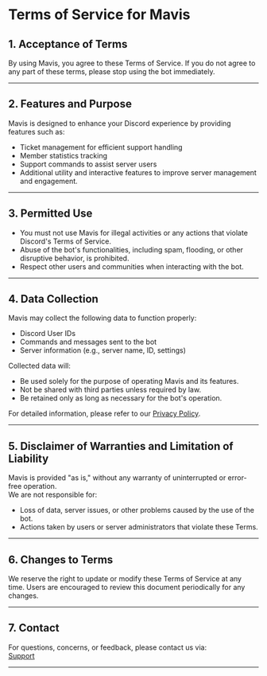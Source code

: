 <link rel="stylesheet" type="text/css" href="styles.css">

# Terms of Service for Mavis

## **1. Acceptance of Terms**
By using Mavis, you agree to these Terms of Service. If you do not agree to any part of these terms, please stop using the bot immediately.

---

## **2. Features and Purpose**
Mavis is designed to enhance your Discord experience by providing features such as:
- Ticket management for efficient support handling
- Member statistics tracking
- Support commands to assist server users
- Additional utility and interactive features to improve server management and engagement.

---

## **3. Permitted Use**
- You must not use Mavis for illegal activities or any actions that violate Discord's Terms of Service.
- Abuse of the bot's functionalities, including spam, flooding, or other disruptive behavior, is prohibited.
- Respect other users and communities when interacting with the bot.

---

## **4. Data Collection**
Mavis may collect the following data to function properly:
- Discord User IDs
- Commands and messages sent to the bot
- Server information (e.g., server name, ID, settings)

Collected data will:
- Be used solely for the purpose of operating Mavis and its features.
- Not be shared with third parties unless required by law.
- Be retained only as long as necessary for the bot's operation.

For detailed information, please refer to our [Privacy Policy](privacy.md).

---

## **5. Disclaimer of Warranties and Limitation of Liability**
Mavis is provided "as is," without any warranty of uninterrupted or error-free operation.  
We are not responsible for:
- Loss of data, server issues, or other problems caused by the use of the bot.
- Actions taken by users or server administrators that violate these Terms.

---

## **6. Changes to Terms**
We reserve the right to update or modify these Terms of Service at any time. Users are encouraged to review this document periodically for any changes.

---

## **7. Contact**
For questions, concerns, or feedback, please contact us via:  
[Support](https://discord.gg/EmtuD6aMuU)

---
